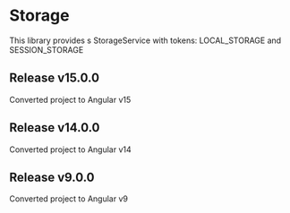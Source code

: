 # Storage

This library provides s StorageService with tokens: LOCAL_STORAGE and SESSION_STORAGE

## Release v15.0.0
Converted project to Angular v15

## Release v14.0.0
Converted project to Angular v14

## Release v9.0.0
Converted project to Angular v9